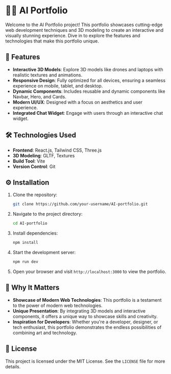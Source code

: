 # 🤖🚀 AI Portfolio 

Welcome to the AI Portfolio project! This portfolio showcases cutting-edge web development techniques and 3D modeling to create an interactive and visually stunning experience. Dive in to explore the features and technologies that make this portfolio unique.

## 🌟 Features
- **Interactive 3D Models**: Explore 3D models like drones and laptops with realistic textures and animations.
- **Responsive Design**: Fully optimized for all devices, ensuring a seamless experience on mobile, tablet, and desktop.
- **Dynamic Components**: Includes reusable and dynamic components like Navbar, Hero, and Cards.
- **Modern UI/UX**: Designed with a focus on aesthetics and user experience.
- **Integrated Chat Widget**: Engage with users through an interactive chat widget.

## 🛠️ Technologies Used
- **Frontend**: React.js, Tailwind CSS, Three.js
- **3D Modeling**: GLTF, Textures
- **Build Tool**: Vite
- **Version Control**: Git

## ⚙️ Installation
1. Clone the repository:
   ```bash
   git clone https://github.com/your-username/AI-portfolio.git
   ```
2. Navigate to the project directory:
   ```bash
   cd AI-portfolio
   ```
3. Install dependencies:
   ```bash
   npm install
   ```
4. Start the development server:
   ```bash
   npm run dev
   ```
5. Open your browser and visit `http://localhost:3000` to view the portfolio.

## 🌟 Why It Matters
- **Showcase of Modern Web Technologies**: This portfolio is a testament to the power of modern web technologies.
- **Unique Presentation**: By integrating 3D models and interactive components, it offers a unique way to showcase skills and creativity.
- **Inspiration for Developers**: Whether you're a developer, designer, or tech enthusiast, this portfolio demonstrates the endless possibilities of combining art and technology.

## 📜 License
This project is licensed under the MIT License. See the `LICENSE` file for more details.
